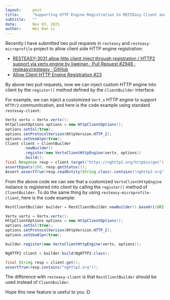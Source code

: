 ```yaml
---
layout:     post
title:      "Supporting HTTP Engine Registration In RESTEasy Client and RESTEasy MicroProfile Client"
subtitle:   ""
date:       Nov 03, 2021
author:     Wei Nan Li
---
```


Recently I have submitted two pull requests in `resteasy` and `resteasy-microprofile` project to allow client side HTTP engine registration:

- [RESTEASY-3031 allow http client inject through registration / HTTP2 support via vertx engine by liweinan · Pull Request #2946 · resteasy/resteasy · GitHub](https://github.com/resteasy/resteasy/pull/2946)
- [Allow Client HTTP Engine Registration #23](https://github.com/resteasy/resteasy-microprofile/pull/20)

By above two pull requests, now we can inject custom HTTP engine into client by the `register()` method defined by the `ClientBuilder` interface.

For example, we can inject a customized `Vert.x` HTTP engine to support `HTTP/2` communitcation, and here is the code example using standard `restesay-client`:

```java
Vertx vertx = Vertx.vertx();
HttpClientOptions options = new HttpClientOptions();
options.setSsl(true);
options.setProtocolVersion(HttpVersion.HTTP_2);
options.setUseAlpn(true);
Client client = ClientBuilder
        .newBuilder()
        .register(new VertxClientHttpEngine(vertx, options))
        .build();
final Response resp = client.target("https://nghttp2.org/httpbin/get").request().get();
assertEquals(200, resp.getStatus());
Assert.assertTrue(resp.readEntity(String.class).contains("nghttp2.org"));
```

From the above code we can see that a customized `VertxClientHttpEngine` instance is registered into client by calling the `register()` method of `ClientBuilder`. To do the same thing by using `resteasy-microprofile-client`, here is the code example:

```java
RestClientBuilder builder = RestClientBuilder.newBuilder().baseUri(URI.create("https://nghttp2.org/"));

Vertx vertx = Vertx.vertx();
HttpClientOptions options = new HttpClientOptions();
options.setSsl(true);
options.setProtocolVersion(HttpVersion.HTTP_2);
options.setUseAlpn(true);

builder.register(new VertxClientHttpEngine(vertx, options));

NgHTTP2 client = builder.build(NgHTTP2.class);

final String resp = client.get();
assertTrue(resp.contains("nghttp2.org"));
```

The difference with `resteasy-client` is that `RestClientBuilder` should be used instead of `ClientBuilder`.

Hope this new feature is useful to you :D





